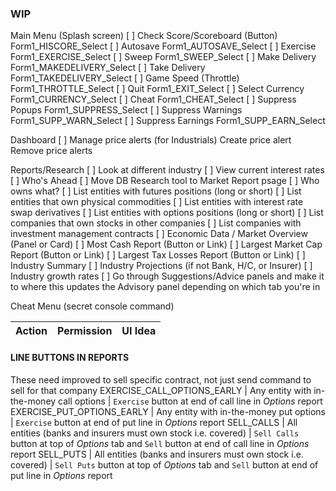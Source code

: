 

### WIP

Main Menu (Splash screen)
    [ ] Check Score/Scoreboard (Button)
            Form1_HISCORE_Select
    [ ] Autosave
            Form1_AUTOSAVE_Select
    [ ] Exercise
            Form1_EXERCISE_Select
    [ ] Sweep
            Form1_SWEEP_Select
    [ ] Make Delivery
            Form1_MAKEDELIVERY_Select
    [ ] Take Delivery
            Form1_TAKEDELIVERY_Select
    [ ] Game Speed (Throttle)
            Form1_THROTTLE_Select
    [ ] Quit
            Form1_EXIT_Select
    [ ] Select Currency
            Form1_CURRENCY_Select
    [ ] Cheat
            Form1_CHEAT_Select
    [ ] Suppress Popups
            Form1_SUPPRESS_Select
    [ ] Suppress Warnings
            Form1_SUPP_WARN_Select
    [ ] Suppress Earnings
            Form1_SUPP_EARN_Select

Dashboard
    [ ] Manage price alerts (for Industrials)
        Create price alert
        Remove price alerts

Reports/Research
    [ ] Look at different industry
    [ ] View current interest rates
    [ ] Who's Ahead
    [ ] Move DB Research tool to Market Report psage
        [ ] Who owns what?
            [ ] List entities with futures positions (long or short)
            [ ] List entities that own physical commodities
            [ ] List entities with interest rate swap derivatives
            [ ] List entities with options positions (long or short)
            [ ] List companies that own stocks in other companies
            [ ] List companies with investment management contracts
        [ ] Economic Data / Market Overview (Panel or Card)
        [ ] Most Cash Report (Button or Link)
        [ ] Largest Market Cap Report (Button or Link)
        [ ] Largest Tax Losses Report (Button or Link)
        [ ] Industry Summary
        [ ] Industry Projections (if not Bank, H/C, or Insurer)
        [ ] Industry growth rates
[ ] Go through Suggestions/Advice panels and make it to where this updates the Advisory panel depending on which tab you're in

Cheat Menu (secret console command)

| Action | Permission  | UI Idea |
|--------|-------------|---------|

#### LINE BUTTONS IN REPORTS
These need improved to sell specific contract, not just send command to sell for that company
    EXERCISE_CALL_OPTIONS_EARLY | Any entity with in-the-money call options | `Exercise` button at end of call line in *Options* report
    EXERCISE_PUT_OPTIONS_EARLY | Any entity with in-the-money put options | `Exercise` button at end of put line in *Options* report
    SELL_CALLS | All entities (banks and insurers must own stock i.e. covered) | `Sell Calls` button at top of *Options* tab and `Sell` button at end of call line in *Options* report
    SELL_PUTS | All entities (banks and insurers must own stock i.e. covered) | `Sell Puts` button at top of *Options* tab and `Sell` button at end of put line in *Options* report
